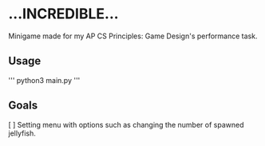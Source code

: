 # ...INCREDIBLE...
Minigame made for my AP CS Principles: Game Design's performance task.

## Usage
'''
python3 main.py
'''

## Goals
[ ] Setting menu with options such as changing the number of spawned jellyfish.
